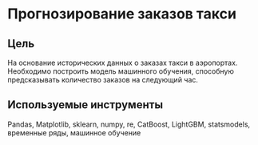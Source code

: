 # Прогнозирование заказов такси

## Цель
На основание исторических данных о заказах такси в аэропортах. Необходимо построить модель машинного обучения, способную предсказывать количество заказов на следующий час.

## Используемые инструменты
Pandas, Matplotlib, sklearn, numpy, re, CatBoost, LightGBM, statsmodels, временные ряды, машинное обучение
